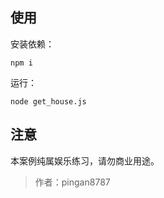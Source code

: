 ## 使用
安装依赖：   
```
npm i 
```
运行：   
```
node get_house.js
```

## 注意
本案例纯属娱乐练习，请勿商业用途。

> 作者：pingan8787